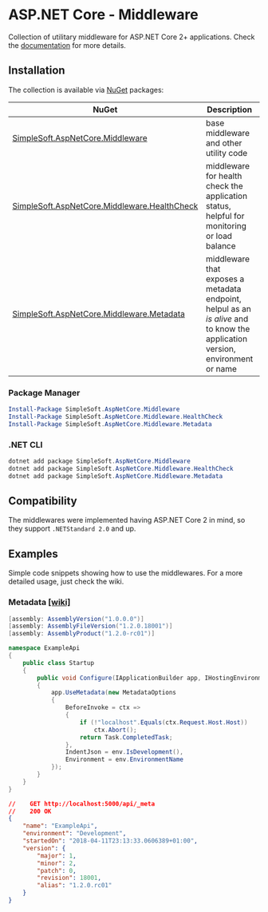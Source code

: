# ASP.NET Core - Middleware
Collection of utilitary middleware for ASP.NET Core 2+ applications.
Check the [documentation](https://github.com/simplesoft-pt/AspNetCore.Middleware/wiki/Metadata) for more details.

## Installation
The collection is available via [NuGet](https://www.nuget.org/packages?q=simplesoft.aspnetcore.middleware) packages:

| NuGet | Description | Version |
| --- | --- | --- |
| [SimpleSoft.AspNetCore.Middleware](https://www.nuget.org/packages/simplesoft.aspnetcore.middleware) | base middleware and other utility code | [![NuGet](https://img.shields.io/nuget/vpre/simplesoft.aspnetcore.middleware.svg)](https://www.nuget.org/packages/simplesoft.aspnetcore.middleware) |
| [SimpleSoft.AspNetCore.Middleware.HealthCheck](https://www.nuget.org/packages/simplesoft.aspnetcore.middleware.healthcheck) | middleware for health check the application status, helpful for monitoring or load balance | [![NuGet](https://img.shields.io/nuget/vpre/simplesoft.aspnetcore.middleware.healthcheck.svg)](https://www.nuget.org/packages/simplesoft.aspnetcore.middleware.healthcheck) |
| [SimpleSoft.AspNetCore.Middleware.Metadata](https://www.nuget.org/packages/simplesoft.aspnetcore.middleware.metadata) | middleware that exposes a metadata endpoint, helpul as an _is alive_ and to know the application version, environment or name | [![NuGet](https://img.shields.io/nuget/vpre/simplesoft.aspnetcore.middleware.metadata.svg)](https://www.nuget.org/packages/simplesoft.aspnetcore.middleware.metadata) |

### Package Manager
```powershell
Install-Package SimpleSoft.AspNetCore.Middleware
Install-Package SimpleSoft.AspNetCore.Middleware.HealthCheck
Install-Package SimpleSoft.AspNetCore.Middleware.Metadata
```

### .NET CLI
```powershell
dotnet add package SimpleSoft.AspNetCore.Middleware
dotnet add package SimpleSoft.AspNetCore.Middleware.HealthCheck
dotnet add package SimpleSoft.AspNetCore.Middleware.Metadata
```
## Compatibility
The middlewares were implemented having ASP.NET Core 2 in mind, so they support `.NETStandard 2.0` and up.

## Examples
Simple code snippets showing how to use the middlewares. For a more detailed usage, just check the wiki.

### Metadata [[wiki]](https://github.com/simplesoft-pt/AspNetCore.Middleware/wiki/Metadata)
```csharp
[assembly: AssemblyVersion("1.0.0.0")]
[assembly: AssemblyFileVersion("1.2.0.18001")]
[assembly: AssemblyProduct("1.2.0-rc01")]

namespace ExampleApi
{
    public class Startup
    {   
        public void Configure(IApplicationBuilder app, IHostingEnvironment env)
        {
            app.UseMetadata(new MetadataOptions
            {
                BeforeInvoke = ctx =>
                {
                    if (!"localhost".Equals(ctx.Request.Host.Host))
                        ctx.Abort();
                    return Task.CompletedTask;
                },
                IndentJson = env.IsDevelopment(),
                Environment = env.EnvironmentName
            });
        }
    }
}
```
```json
//    GET http://localhost:5000/api/_meta
//    200 OK
{
    "name": "ExampleApi",
    "environment": "Development",
    "startedOn": "2018-04-11T23:13:33.0606389+01:00",
    "version": {
        "major": 1,
        "minor": 2,
        "patch": 0,
        "revision": 18001,
        "alias": "1.2.0.rc01"
    }
}
```
